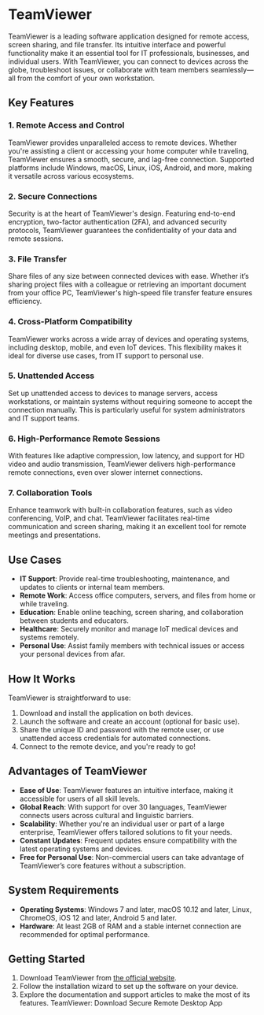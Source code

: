 # TeamViewer

TeamViewer is a leading software application designed for remote access, screen sharing, and file transfer. Its intuitive interface and powerful functionality make it an essential tool for IT professionals, businesses, and individual users. With TeamViewer, you can connect to devices across the globe, troubleshoot issues, or collaborate with team members seamlessly—all from the comfort of your own workstation.

## Key Features

### 1. **Remote Access and Control**

TeamViewer provides unparalleled access to remote devices. Whether you're assisting a client or accessing your home computer while traveling, TeamViewer ensures a smooth, secure, and lag-free connection. Supported platforms include Windows, macOS, Linux, iOS, Android, and more, making it versatile across various ecosystems.

### 2. **Secure Connections**

Security is at the heart of TeamViewer's design. Featuring end-to-end encryption, two-factor authentication (2FA), and advanced security protocols, TeamViewer guarantees the confidentiality of your data and remote sessions.

### 3. **File Transfer**

Share files of any size between connected devices with ease. Whether it’s sharing project files with a colleague or retrieving an important document from your office PC, TeamViewer's high-speed file transfer feature ensures efficiency.

### 4. **Cross-Platform Compatibility**

TeamViewer works across a wide array of devices and operating systems, including desktop, mobile, and even IoT devices. This flexibility makes it ideal for diverse use cases, from IT support to personal use.

### 5. **Unattended Access**

Set up unattended access to devices to manage servers, access workstations, or maintain systems without requiring someone to accept the connection manually. This is particularly useful for system administrators and IT support teams.

### 6. **High-Performance Remote Sessions**

With features like adaptive compression, low latency, and support for HD video and audio transmission, TeamViewer delivers high-performance remote connections, even over slower internet connections.

### 7. **Collaboration Tools**

Enhance teamwork with built-in collaboration features, such as video conferencing, VoIP, and chat. TeamViewer facilitates real-time communication and screen sharing, making it an excellent tool for remote meetings and presentations.

## Use Cases

- **IT Support**: Provide real-time troubleshooting, maintenance, and updates to clients or internal team members.
- **Remote Work**: Access office computers, servers, and files from home or while traveling.
- **Education**: Enable online teaching, screen sharing, and collaboration between students and educators.
- **Healthcare**: Securely monitor and manage IoT medical devices and systems remotely.
- **Personal Use**: Assist family members with technical issues or access your personal devices from afar.

## How It Works

TeamViewer is straightforward to use:

1. Download and install the application on both devices.
2. Launch the software and create an account (optional for basic use).
3. Share the unique ID and password with the remote user, or use unattended access credentials for automated connections.
4. Connect to the remote device, and you're ready to go!

## Advantages of TeamViewer

- **Ease of Use**: TeamViewer features an intuitive interface, making it accessible for users of all skill levels.
- **Global Reach**: With support for over 30 languages, TeamViewer connects users across cultural and linguistic barriers.
- **Scalability**: Whether you're an individual user or part of a large enterprise, TeamViewer offers tailored solutions to fit your needs.
- **Constant Updates**: Frequent updates ensure compatibility with the latest operating systems and devices.
- **Free for Personal Use**: Non-commercial users can take advantage of TeamViewer’s core features without a subscription.

## System Requirements

- **Operating Systems**: Windows 7 and later, macOS 10.12 and later, Linux, ChromeOS, iOS 12 and later, Android 5 and later.
- **Hardware**: At least 2GB of RAM and a stable internet connection are recommended for optimal performance.

## Getting Started

1. Download TeamViewer from [the official website](https://www.teamviewer.com/).
2. Follow the installation wizard to set up the software on your device.
3. Explore the documentation and support articles to make the most of its features.
TeamViewer: Download Secure Remote Desktop App
